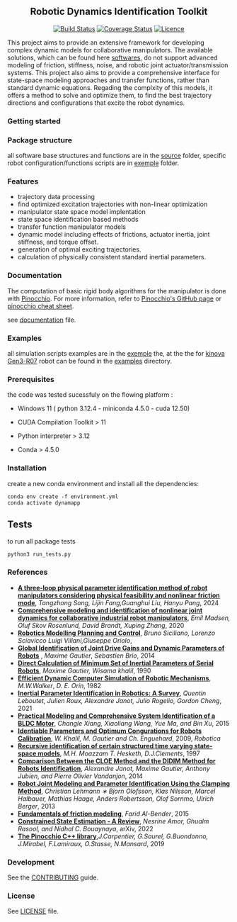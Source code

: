 <div align="center">

## Robotic Dynamics Identification Toolkit
[![Build Status](https://github.com/Justintime50/python-template/workflows/build/badge.svg)](https://github.com/Justintime50/python-template/actions)
[![Coverage Status](https://coveralls.io/repos/github/Justintime50/python-template/badge.svg?branch=main)](https://coveralls.io/github/Justintime50/python-template?branch=main)
[![Licence](https://img.shields.io/github/license/justintime50/python-template)](LICENSE)
</div>

This project aims to provide an extensive framework for developing complex dynamic models for collaborative manipulators. The available solutions, which can be found here [softwares](/docs/README.md), do not support advanced modeling of friction, stiffness, noise, and robotic joint actuator/transmission systems. This project also aims to provide a comprehensive interface for state-space modeling approaches and transfer functions, rather than standard dynamic equations. Regading the complxity of this models, it offers a method to solve and optimize them,  to find the best trajectory directions and  configurations that excite the robot dynamics.
### Getting started

### Package structure
all software base structures and functions are in the [source](/src/) folder, specific robot configuration/functions scripts are in [exemple](/exemple/) folder.
### Features
- trajectory data processing
- find optimized excitation trajectories with non-linear optimization
- manipulator state space model implentation
- state space identification based methods 
- transfer function manipulator models
- dynamic model including effects of frictions, actuator inertia, joint stiffness, and torque offset.
- generation of optimal exciting trajectories.
- calculation of physically consistent standard inertial parameters.
### Documentation
The computation of basic rigid body algorithms for the manipulator is done with [Pinocchio](https://gepettoweb.laas.fr/doc/stack-of-tasks/pinocchio/master/doxygen-html/). For more information, refer to [Pinocchio's GitHub page](https://github.com/stack-of-tasks/pinocchio) or [pinocchio cheat sheet](docs/pinocchio_sheet.pdf).  

see [documentation](docs/README.md) file.
### Examples
all simulation scripts examples are in the [exemple](/exemple/)
 the, at the the for [kinova Gen3-R07](https://www.kinovarobotics.com/uploads/User-Guide-Gen3-R07.pdf) robot can be found in the [examples](exemple/kinova/) directory.
### Prerequisites
the code was tested sucessfuly on the flowing platform : 
  - Windows 11 ( python 3.12.4 - miniconda 4.5.0 - cuda 12.50)

- CUDA Compilation Toolkit > 11
- Python interpreter > 3.12
- Conda > 4.5.0
### Installation 
create a new conda environment and install all the dependencies:  
```shell
conda env create -f environment.yml
conda activate dynamapp
```
## Tests
to run all package tests 
```shell
python3 run_tests.py 
``` 
### References
- **[A three-loop physical parameter identification method of robot manipulators considering physical feasibility and nonlinear friction mode](https://link.springer.com/article/10.1007/s11071-024-09755-w)**, *Tangzhong Song, Lijin Fang,Guanghui Liu, Hanyu Pang*, 2024
- **[Comprehensive modeling and identification of nonlinear joint dynamics for collaborative industrial robot manipulators](https://www.sciencedirect.com/science/article/pii/S0967066120300988)**, *Emil Madsen, Oluf Skov Rosenlund, David Brandt, Xuping Zhang*, 2020
- **[Robotics Modelling Planning and Control](https://link.springer.com/book/10.1007/978-1-84628-642-1)**, *Bruno Siciliano, Lorenzo Sciavicco Luigi Villani,Giuseppe Oriolo*, 
- **[Global Identification of Joint Drive Gains and Dynamic Parameters of Robots](https://link.springer.com/article/10.1007/s11044-013-9403-6)** , *Maxime Gautier*, *Sebastien Brio*, 2014
- **[Direct Calculation of Minimum Set of Inertial Parameters of Serial Robots](https://ieeexplore.ieee.org/document/56655)**, *Maxime Gautier, Wisama khalil*, 1990
- **[Efficient Dynamic Computer Simulation of Robotic Mechanisms](https://asmedigitalcollection.asme.org/dynamicsystems/article-abstract/104/3/205/428542/Efficient-Dynamic-Computer-Simulation-of-Robotic?redirectedFrom=fulltext)**, *M.W.Walker*, *D. E. Orin*, 1982  
- **[Inertial Parameter Identification in Robotics: A Survey](https://www.mdpi.com/2076-3417/11/9/4303)**, *Quentin Leboutet, Julien Roux, Alexandre Janot, Julio Rogelio, Gordon
Cheng*, 2021
- **[Practical Modeling and Comprehensive System Identification of a BLDC Motor](https://onlinelibrary.wiley.com/doi/10.1155/2015/879581)**, *Changle Xiang, Xiaoliang Wang, Yue Ma, and Bin Xu*, 2015
- **[Identiable Parameters and Optimum Congurations for Robots Calibration](https://www.researchgate.net/publication/232021354_Identifiable_Parameters_and_Optimum_Configurations_for_Robots_Calibration)**, *W. Khalil, M. Gautier and Ch. Enguehard*, 2009, *Robotica*
- **[Recursive identification of certain structured time varying state-space models](https://digital-library.theiet.org/content/journals/10.1049/ip-cta_19971383)**, *M.H. Moazzam T. Hesketh, D.J.Clements*, 1997 
- **[Comparison Between the CLOE Method and the DIDIM Method for Robots Identification](https://ieeexplore.ieee.org/document/6728671)**, *Alexandre Janot, Maxime Gautier, Anthony Jubien, and Pierre Olivier Vandanjon*, 2014
- **[Robot Joint Modeling and Parameter Identification Using the Clamping Method](https://www.sciencedirect.com/science/article/pii/S1474667016343889)**, *Christian Lehmann ∗ Bjorn Olofsson, Klas Nilsson, Marcel Halbauer, Mathias Haage, Anders Robertsson, Olof Sornmo, Ulrich Berger*, 2013
- **[Fundamentals of friction modeling](https://www.researchgate.net/publication/266016929_Fundamentals_of_friction_modeling)**, *Farid Al-Bender*, 2015
- **[Constrained State Estimation - A Review](https://arxiv.org/pdf/1807.03463v3)**, *Nesrine Amor, Ghualm Rasool, and Nidhal C. Bouaynaya*, arXiv, 2022
- **[The Pinocchio C++ library](https://ieeexplore.ieee.org/document/8700380)**,*J.Carpentier, G.Saurel, G.Buondonno, J.Mirabel, F.Lamiraux, O.Stasse, N.Mansard*, 2019

### Development
See the [CONTRIBUTING](CONTRIBUTING.md) guide.
### License
See [LICENSE](LICENSE) file.


